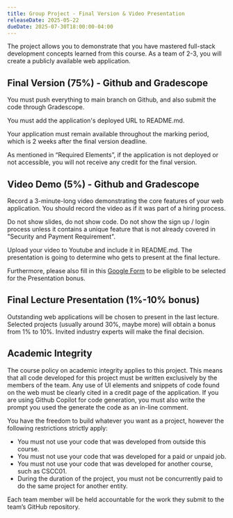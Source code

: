 ```yaml
---
title: Group Project - Final Version & Video Presentation
releaseDate: 2025-05-22
dueDate: 2025-07-30T18:00:00-04:00
---
```


The project allows you to demonstrate that you have mastered full-stack development concepts learned from this course. As a team of 2-3, you will create a publicly available web application.

## Final Version (75%) - Github and Gradescope

You must push everything to main branch on Github, and also submit the code through Gradescope.

You must add the application's deployed URL to README.md.

Your application must remain available throughout the marking period, which is 2 weeks after the final version deadline.

As mentioned in “Required Elements”, if the application is not deployed or not accessible, you will not receive any credit for the final version.

## Video Demo (5%) - Github and Gradescope

Record a 3-minute-long video demonstrating the core features of your web application. You should record the video as if it was part of a hiring process.

Do not show slides, do not show code. Do not show the sign up / login process unless it contains a unique feature that is not already covered in "Security and Payment Requirement".

Upload your video to Youtube and include it in README.md. The presentation is going to determine who gets to present at the final lecture.

Furthermore, please also fill in this [Google Form](https://forms.gle/rHLfeW6xUNQ8vcKz5) to be eligible to be selected for the Presentation bonus.

## Final Lecture Presentation (1%-10% bonus)

Outstanding web applications will be chosen to present in the last lecture. Selected projects (usually around 30%, maybe more) will obtain a bonus from 1% to 10%. Invited industry experts will make the final decision.

## Academic Integrity

The course policy on academic integrity applies to this project. This means that all code developed for this project must be written exclusively by the members of the team. Any use of UI elements and snippets of code found on the web must be clearly cited in a credit page of the application. If you are using Github Copilot for code generation, you must also write the prompt you used the generate the code as an in-line comment.

You have the freedom to build whatever you want as a project, however the following restrictions strictly apply:

- You must not use your code that was developed from outside this course.
- You must not use your code that was developed for a paid or unpaid job.
- You must not use your code that was developed for another course, such as CSCC01.
- During the duration of the project, you must not be concurrently paid to do the same project for another entity.

Each team member will be held accountable for the work they submit to the team’s GitHub repository.

